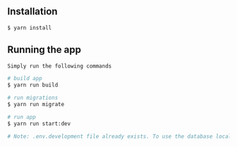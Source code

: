 ## Installation

```bash
$ yarn install 
```

## Running the app

```bash
Simply run the following commands 

# build app
$ yarn run build

# run migrations
$ yarn run migrate

# run app
$ yarn run start:dev

# Note: .env.development file already exists. To use the database locally, you need to substitute the necessary values ​​in /config/config.json and .env files

```
